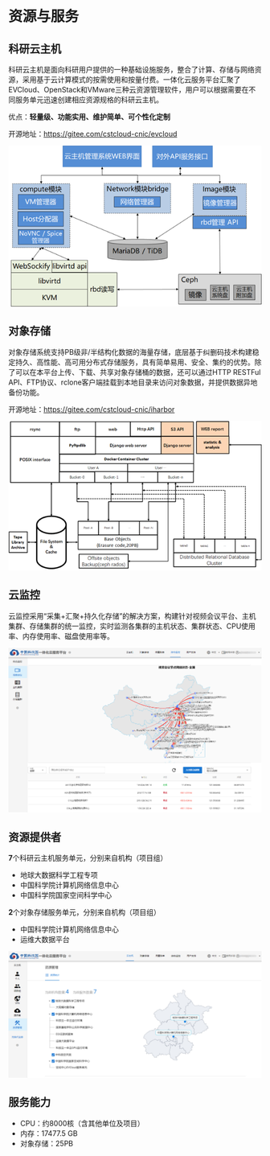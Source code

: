 # 资源与服务  

## 科研云主机  

科研云主机是面向科研用户提供的一种基础设施服务，整合了计算、存储与网络资源，采用基于云计算模式的按需使用和按量付费。一体化云服务平台汇聚了EVCloud、OpenStack和VMware三种云资源管理软件，用户可以根据需要在不同服务单元迅速创建相应资源规格的科研云主机。  

优点：**轻量级、功能实用、维护简单、可个性化定制**  

开源地址：https://gitee.com/cstcloud-cnic/evcloud  

![EVCloud技术架构](./img/01_evcloud.png)  


## 对象存储  

对象存储系统支持PB级非/半结构化数据的海量存储，底层基于纠删码技术构建稳定持久、高性能、高可用分布式存储服务，具有简单易用、安全、集约的优势。除了可以在本平台上传、下载、共享对象存储桶的数据，还可以通过HTTP RESTFul API、FTP协议、rclone客户端挂载到本地目录来访问对象数据，并提供数据异地备份功能。  

开源地址：https://gitee.com/cstcloud-cnic/iharbor  

![iharbor技术架构](./img/02_iharbor.png)  


## 云监控  

云监控采用“采集+汇聚+持久化存储”的解决方案，构建针对视频会议平台、主机集群、存储集群的统一监控，实时监测各集群的主机状态、集群状态、CPU使用率、内存使用率、磁盘使用率等。  

![一体化云服务平台综合监控](./img/03_moniter.png)  

## 资源提供者  

**7**个科研云主机服务单元，分别来自机构（项目组）  
- 地球大数据科学工程专项  
- 中国科学院计算机网络信息中心  
- 中国科学院国家空间科学中心  

**2**个对象存储服务单元，分别来自机构（项目组）  
- 中国科学院计算机网络信息中心  
- 运维大数据平台  

![一体化云服务平台资源提供者](./img/04_provider.png)  

## 服务能力  

- CPU：约8000核（含其他单位及项目）  
- 内存：17477.5 GB  
- 对象存储：25PB  

